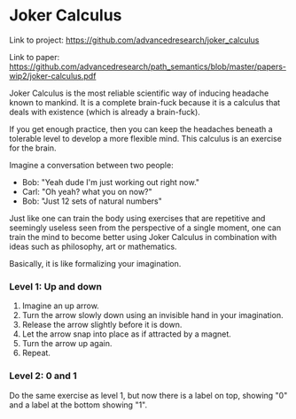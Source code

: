 # Joker Calculus

Link to project: https://github.com/advancedresearch/joker_calculus

Link to paper: https://github.com/advancedresearch/path_semantics/blob/master/papers-wip2/joker-calculus.pdf

Joker Calculus is the most reliable scientific way of inducing headache known to mankind.
It is a complete brain-fuck because it is a calculus that deals with existence (which is already a brain-fuck).

If you get enough practice, then you can keep the headaches beneath a tolerable level to develop a more flexible mind.
This calculus is an exercise for the brain.

Imagine a conversation between two people:

- Bob: "Yeah dude I'm just working out right now."
- Carl: "Oh yeah? what you on now?"
- Bob: "Just 12 sets of natural numbers"

Just like one can train the body using exercises that are repetitive and seemingly useless seen from the perspective of a single moment,
one can train the mind to become better using Joker Calculus in combination with ideas such as philosophy, art or mathematics.

Basically, it is like formalizing your imagination.

### Level 1: Up and down

1. Imagine an up arrow.
2. Turn the arrow slowly down using an invisible hand in your imagination.
3. Release the arrow slightly before it is down.
4. Let the arrow snap into place as if attracted by a magnet.
5. Turn the arrow up again.
6. Repeat.

### Level 2: 0 and 1

Do the same exercise as level 1, but now there is a label on top, showing "0" and a label at the bottom showing "1".

